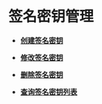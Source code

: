 # 签名密钥管理<a name="apig-phapi-180713133"></a>

-   **[创建签名密钥](创建签名密钥-80.md)**  

-   **[修改签名密钥](修改签名密钥-81.md)**  

-   **[删除签名密钥](删除签名密钥-82.md)**  

-   **[查询签名密钥列表](查询签名密钥列表-83.md)**  


